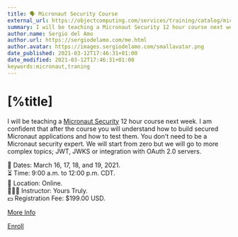 ```yaml
---
title: 🗣 Micronaut Security Course
external_url: https://objectcomputing.com/services/training/catalog/micronaut-training/micronaut-security-deep-dive
summary: I will be teaching a Micronaut Security 12 hour course next week.
author.name: Sergio del Amo
author.url: https://sergiodelamo.com/me.html
author.avatar: https://images.sergiodelamo.com/smallavatar.png 
date_published: 2021-03-12T17:46:31+01:00
date_modified: 2021-03-12T17:46:31+01:00
keywords:micronaut,traning 
---
```


# [%title]

I will be teaching a [Micronaut Security](https://micronaut-projects.github.io/micronaut-security/latest/guide/index.html) 12 hour course next week. I am confident that after the course you will understand how to build secured Micronaut applications and how to test them. You don't need to be a Micronaut security expert. We will start from zero but we will go to more complex topics; JWT, JWKS or integration with OAuth 2.0 servers. 

📅 Dates: March 16, 17, 18, and 19, 2021.  
⏳ Time: 9:00 a.m. to 12:00 p.m. CDT.  
📍 Location: Online.  
👨🏻‍🏫 Instructor: Yours Truly.  
💵 Registration Fee: $199.00 USD.  

[More Info](https://objectcomputing.com/services/training/catalog/micronaut-training/micronaut-security-deep-dive)

[Enroll](https://objectcomputing.com/training/register/offering/289)

